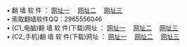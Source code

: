 &#8226; 翻 墙 软 件 ：
<a href="http://2.vizvaz.com/f/" target="_blank">网址一</a>
　<a href="http://77.gw.lt/ff/" target="_blank">网址二</a>
　<a href="http://app365.ml/f/" target="_blank">网址三</a>
　<br />
&#8226; 索取翻墙软件QQ：2965556046<br />
&#8226; (C1_电脑)翻 墙 软 件(下载)网址 ：
<a href="http://2.vizvaz.com/f/" target="_blank">网址一</a>
　<a href="http://77.gw.lt/f/" target="_blank">网址二</a>
　<a href="http://app365.ml/f/" target="_blank">网址三</a><br />
&#8226; (C2_手机)翻 墙 软 件(下载)网址 ：
<a href="http://2.vizvaz.com/ff/" target="_blank">网址一</a>
　<a href="http://77.gw.lt/ff/" target="_blank">网址二</a>
　<a href="http://app365.ml/ff/" target="_blank">网址三</a>
